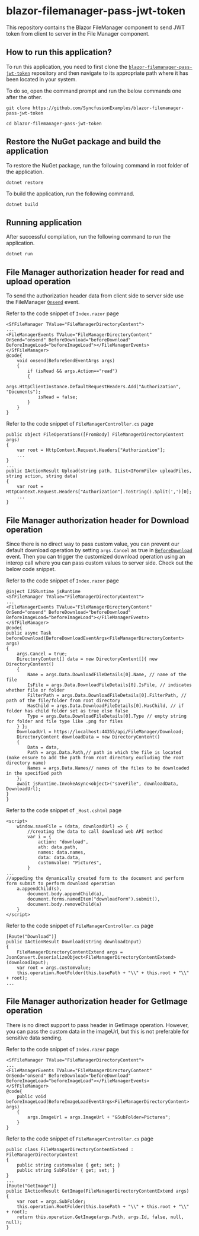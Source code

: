 # blazor-filemanager-pass-jwt-token

This repository contains the Blazor FileManager component to send JWT token from client to server in the File Manager component.

## How to run this application?

To run this application, you need to first clone the [`blazor-filemanager-pass-jwt-token`](https://github.com/SyncfusionExamples/blazor-filemanager-pass-jwt-token) repository and then navigate to its appropriate path where it has been located in your system.

To do so, open the command prompt and run the below commands one after the other.

```
git clone https://github.com/SyncfusionExamples/blazor-filemanager-pass-jwt-token 

cd blazor-filemanager-pass-jwt-token

```

## Restore the NuGet package and build the application

To restore the NuGet package, run the following command in root folder of the application.

```
dotnet restore
```

To build the application, run the following command.

```
dotnet build
```

## Running application

After successful compilation, run the following command to run the application.

```
dotnet run
```

## File Manager authorization header for read and upload operation

To send the authorization header data from client side to server side use the FileManager [`Onsend`](https://help.syncfusion.com/cr/blazor/Syncfusion.Blazor.FileManager.FileManagerEvents-1.html?_ga=2.138704048.2095323515.1658726624-1114855823.1658293399#Syncfusion_Blazor_FileManager_FileManagerEvents_1_OnSend) event. 

Refer to the code snippet of `Index.razor` page

```
<SfFileManager TValue="FileManagerDirectoryContent">
...
<FileManagerEvents TValue="FileManagerDirectoryContent" OnSend="onsend" BeforeDownload="beforeDownload" BeforeImageLoad="beforeImageLoad"></FileManagerEvents>
</SfFileManager>
@code{
    void onsend(BeforeSendEventArgs args)
    {
        if (isRead && args.Action=="read")
        {
            args.HttpClientInstance.DefaultRequestHeaders.Add("Authorization", "Documents");
            isRead = false;
        }
    }
}
```

Refer to the code snippet of `FileManagerController.cs` page

```
public object FileOperations([FromBody] FileManagerDirectoryContent args)
{
    var root = HttpContext.Request.Headers["Authorization"];
    ...
}
...
public IActionResult Upload(string path, IList<IFormFile> uploadFiles, string action, string data)
{
    var root = HttpContext.Request.Headers["Authorization"].ToString().Split(',')[0];
    ...
}
```

## File Manager authorization header for Download operation

Since there is no direct way to pass custom value, you can prevent our default download operation by setting `args.Cancel` as true in [`BeforeDownload`](https://help.syncfusion.com/cr/blazor/Syncfusion.Blazor.FileManager.FileManagerEvents-1.html#Syncfusion_Blazor_FileManager_FileManagerEvents_1_BeforeDownload)
event. Then you can trigger the customized download operation using an interop call where you can pass custom values to server side. Check out the below code snippet.

Refer to the code snippet of `Index.razor` page

```
@inject IJSRuntime jsRuntime
<SfFileManager TValue="FileManagerDirectoryContent">
...
<FileManagerEvents TValue="FileManagerDirectoryContent" OnSend="onsend" BeforeDownload="beforeDownload" BeforeImageLoad="beforeImageLoad"></FileManagerEvents>
</SfFileManager>
@code{
public async Task beforeDownload(BeforeDownloadEventArgs<FileManagerDirectoryContent> args)
{
    args.Cancel = true;
    DirectoryContent[] data = new DirectoryContent[]{ new DirectoryContent()
    {
        Name = args.Data.DownloadFileDetails[0].Name, // name of the file
        IsFile = args.Data.DownloadFileDetails[0].IsFile, // indicates whether file or folder
        FilterPath = args.Data.DownloadFileDetails[0].FilterPath, // path of the file/folder from root directory
        HasChild = args.Data.DownloadFileDetails[0].HasChild, // if folder has child folder set as true else false
        Type = args.Data.DownloadFileDetails[0].Type // empty string for folder and file type like .png for files 
    } };
    DownloadUrl = https://localhost:44355/api/FileManager/Download;
    DirectoryContent downloadData = new DirectoryContent()
    {
        Data = data,
        Path = args.Data.Path,// path in which the file is located (make ensure to add the path from root directory excluding the root directory name)
        Names = args.Data.Names// names of the files to be downloaded in the specified path
    }; 
    await jsRuntime.InvokeAsync<object>("saveFile", downloadData, DownloadUrl);
}
}
```

Refer to the code snippet of `_Host.cshtml` page

```
<script>  
    window.saveFile = (data, downloadUrl) => {  
        //creating the data to call download web API method 
        var i = {
            action: "download", 
            ath: data.path,  
            names: data.names, 
            data: data.data, 
            customvalue: "Pictures",  
        }   
... 
//appeding the dynamically created form to the document and perform form submit to perform download operation   
    a.appendChild(s),  
        document.body.appendChild(a),
        document.forms.namedItem("downloadForm").submit(), 
        document.body.removeChild(a) 
    } 
</script>
```

Refer to the code snippet of `FileManagerController.cs` page

```
[Route("Download")]   
public IActionResult Download(string downloadInput)   
{   
    FileManagerDirectoryContentExtend args = JsonConvert.DeserializeObject<FileManagerDirectoryContentExtend>(downloadInput);   
    var root = args.customvalue;   
    this.operation.RootFolder(this.basePath + "\\" + this.root + "\\" + root);
...
```

## File Manager authorization header for GetImage operation

There is no direct support to pass header in GetImage operation. However, you can pass the custom data in the imageUrl, but this is not preferable for sensitive data sending.

Refer to the code snippet of `Index.razor` page

```
<SfFileManager TValue="FileManagerDirectoryContent">
...
<FileManagerEvents TValue="FileManagerDirectoryContent" OnSend="onsend" BeforeDownload="beforeDownload" BeforeImageLoad="beforeImageLoad"></FileManagerEvents>
</SfFileManager>
@code{
    public void beforeImageLoad(BeforeImageLoadEventArgs<FileManagerDirectoryContent> args)
    {
        args.ImageUrl = args.ImageUrl + "&SubFolder=Pictures";
    }
}
```

Refer to the code snippet of `FileManagerController.cs` page

```
public class FileManagerDirectoryContentExtend : FileManagerDirectoryContent    
{    
    public string customvalue { get; set; }    
    public string SubFolder { get; set; }
}    
...
[Route("GetImage")]
public IActionResult GetImage(FileManagerDirectoryContentExtend args)
{
    var root = args.SubFolder;
    this.operation.RootFolder(this.basePath + "\\" + this.root + "\\" + root);
    return this.operation.GetImage(args.Path, args.Id, false, null, null);
}
```